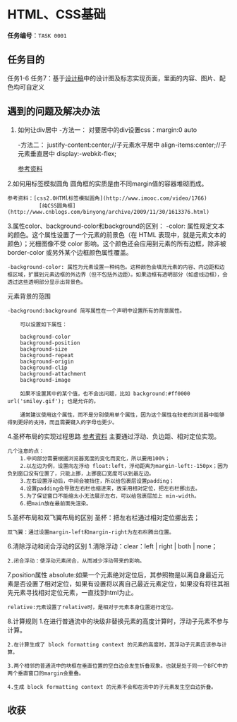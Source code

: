 # HTML、CSS基础

**任务编号**：`TASK 0001`

## 任务目的
任务1-6
任务7：基于[设计稿](design/)中的设计图及标志实现页面，里面的内容、图片、配色均可自定义



## 遇到的问题及解决办法
1. 如何让div居中
	-方法一：
		对要居中的div设置css：margin:0 auto

	-方法二：
		justify-content:center;//子元素水平居中
		align-items:center;//子元素垂直居中
		display:-webkit-flex;

	[参考资料](http://www.cnblogs.com/shenxiaolin/p/5387623.html)

2.如何用标签模拟圆角
	圆角框的实质是由不同margin值的容器堆砌而成。

	参考资料：[css2.0HTMl标签模拟圆角](http://www.imooc.com/video/1766)
			  [纯CSS圆角框](http://www.cnblogs.com/binyong/archive/2009/11/30/1613376.html) 

3.属性color、background-color和background的区别：
	-color: 属性规定文本的颜色。这个属性设置了一个元素的前景色（在 HTML 表现中，就是元素文本的颜色）；光栅图像不受 color 影响。这个颜色还会应用到元素的所有边框，除非被 border-color 或另外某个边框颜色属性覆盖。
	
	-background-color: 属性为元素设置一种纯色。这种颜色会填充元素的内容、内边距和边框区域，扩展到元素边框的外边界（但不包括外边距）。如果边框有透明部分（如虚线边框），会透过这些透明部分显示出背景色。
元素背景的范围
	
	-background:background 简写属性在一个声明中设置所有的背景属性。

		可以设置如下属性：

    	background-color
    	background-position
    	background-size
    	background-repeat
    	background-origin
    	background-clip
    	background-attachment
    	background-image

		如果不设置其中的某个值，也不会出问题，比如 background:#ff0000 url('smiley.gif'); 也是允许的。

		通常建议使用这个属性，而不是分别使用单个属性，因为这个属性在较老的浏览器中能够得到更好的支持，而且需要键入的字母也更少。

4.圣杯布局的实现过程思路
	[参考资料](http://www.cnblogs.com/tinyphp/p/4742922.html)
	主要通过浮动、负边距、相对定位实现。
	
	几个注意的点：
		1.中间部分需要根据浏览器宽度的变化而变化，所以要用100%；
		2.以左边为例，设置向左浮动 float:left，浮动距离为margin-left:-150px；因为负到窗口没有位置了，只能上挪，上挪窗口宽度可以到最左边。
		3.左右设置浮动后，中间会被挡住，所以给包裹层设置padding；
		4.设置padding会导致左右栏也缩进来，故采用相对定位，把左右栏挪出去。
		5.为了保证窗口不能缩太小无法展示左右，可以给包裹层加上 min-width。
		6.把main放在最前面先渲染。

5.圣杯布局和双飞翼布局的区别
	圣杯：把左右栏通过相对定位挪出去；

	双飞翼：通过设置margin-left和margin-right为左右栏腾出位置。

6.清除浮动和闭合浮动的区别
	1.清除浮动：clear：left | right | both | none；

	2.闭合浮动：使浮动元素闭合，从而减少浮动带来的影响。

7.position属性
	absolute:如果一个元素绝对定位后，其参照物是以离自身最近元素是否设置了相对定位，如果有设置将以离自己最近元素定位，如果没有将往其祖先元素寻找相对定位元素，一直找到html为止。
	
	relative:元素设置了relative时，是相对于元素本身位置进行定位。

8.计算规则
	1.在进行普通流中的块级非替换元素的高度计算时，浮动子元素不参与计算。

	2.在计算生成了 block formatting context 的元素的高度时，其浮动子元素应该参与计算。

	3.两个相邻的普通流中的块框在垂直位置的空白边会发生折叠现象。也就是处于同一个BFC中的两个垂直窗口的margin会重叠。

	4.生成 block formatting context 的元素不会和在流中的子元素发生空白边折叠。



## 收获

